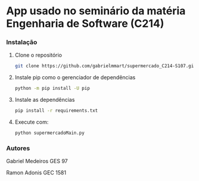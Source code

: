 # App usado no seminário da matéria Engenharia de Software (C214)

### Instalação

1. Clone o repositório

   ```sh
   git clone https://github.com/gabrielmmart/supermercado_C214-S107.git
   ```
2. Instale pip como o gerenciador de dependências

   ```sh
   python -m pip install -U pip
   ```
3. Instale as dependências

   ```sh
   pip install -r requirements.txt
   ```
4. Execute com:

   ```sh
   python supermercadoMain.py 
   ```
### Autores

Gabriel Medeiros GES 97

Ramon Adonis GEC 1581
